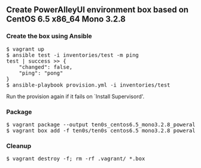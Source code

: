 ## Create PowerAlleyUI environment box based on CentOS 6.5 x86_64 Mono 3.2.8

### Create the box using Ansible

<pre>
$ vagrant up
$ ansible test -i inventories/test -m ping
test | success >> {
    "changed": false,
    "ping": "pong"
}
$ ansible-playbook provision.yml -i inventories/test
</pre>

Run the provision again if it fails on `Install Supervisord'.

### Package

<pre>
$ vagrant package --output ten0s_centos6.5_mono3.2.8_poweralleyui_x86_64.box
$ vagrant box add -f ten0s/ten0s_centos6.5_mono3.2.8_poweralleyui_x86_64 ./ten0s_centos6.5_mono3.2.8_poweralleyui_x86_64.box
</pre>

### Cleanup

<pre>
$ vagrant destroy -f; rm -rf .vagrant/ *.box
</pre>
